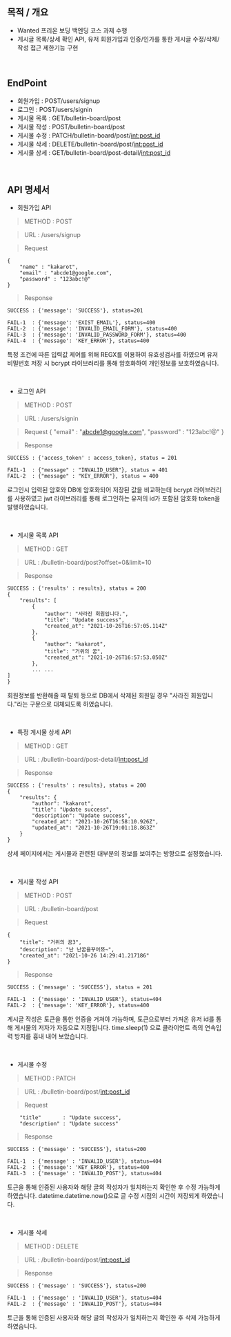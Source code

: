 ## 목적 / 개요

- Wanted 프리온 보딩 백엔딩 코스 과제 수행
- 게시글 목록/상세 확인 API, 유저 회원가입과 인증/인가를 통한 게시글 수정/삭제/작성 접근 제한기능 구현

<br>

## EndPoint

- 회원가입    : POST/users/signup 
- 로그인      : POST/users/signin
- 게시물 목록 : GET/bulletin-board/post
- 게시물 작성 : POST/bulletin-board/post
- 게시물 수정 : PATCH/bulletin-board/post/<int:post_id>
- 게시물 삭세 : DELETE/bulletin-board/post/<int:post_id>
- 게시물 상세 : GET/bulletin-board/post-detail/<int:post_id>

<br>

## API 명세서

- 회원가입 API
> METHOD : POST

> URL : /users/signup 

> Request
```
{
    "name" : "kakarot",
    "email" : "abcde1@google.com",
    "password" : "123abc!@"
}
```

> Response
```
SUCCESS : {'message': 'SUCCESS'}, status=201

FAIL-1  : {'message': 'EXIST_EMAIL'}, status=400
FAIL-2  : {'message': 'INVALID_EMAIL_FORM'}, status=400
FAIL-3  : {'message': 'INVALID_PASSWORD_FORM'}, status=400
FAIL-4  : {'message': 'KEY_ERROR'}, status=400
```
특정 조건에 따른 입력값 제어를 위해 REGX를 이용하여 유효성검사를 하였으며
유저 비밀번호 저장 시 bcrypt 라이브러리를 통해 암호화하여 개인정보를 보호하였습니다.

<br>

- 로그인 API
> METHOD : POST

> URL : /users/signin

> Request
{
    "email" : "abcde1@google.com",
    "password" : "123abc!@"
}

> Response
```
SUCCESS : {'access_token' : access_token}, status = 201

FAIL-1  : {"message" : "INVALID_USER"}, status = 401
FAIL-2  : {"message" : "KEY_ERROR"}, status = 400
```
로그인시 입력된 암호와 DB에 암호화되어 저장된 값을 비교하는데 bcrypt 라이브러리를 사용하였고
jwt 라이브러리를 통해 로그인하는 유저의 id가 포함된 암호화 token을 발행하였습니다.

<br>

- 게시물 목록 API
> METHOD : GET

> URL : /bulletin-board/post?offset=0&limit=10

> Response
```
SUCCESS : {'results' : results}, status = 200
{
    "results": [
        {
            "author": "사라진 회원입니다.",
            "title": "Update success",
            "created_at": "2021-10-26T16:57:05.114Z"
        },
        {
            "author": "kakarot",
            "title": "거위의 꿈",
            "created_at": "2021-10-26T16:57:53.050Z"
        },
        ... ...
]
}
```
회원정보를 반환해줄 때 탈퇴 등으로 DB에서 삭제된 회원일 경우
"사라진 회원입니다."라는 구문으로 대체되도록 하였습니다.

<br>

- 특정 게시물 상세 API
> METHOD : GET

> URL : /bulletin-board/post-detail/<int:post_id>

> Response
```
SUCCESS : {'results' : results}, status = 200
{
    "results": {
        "author": "kakarot",
        "title": "Update success",
        "description": "Update success",
        "created_at": "2021-10-26T16:58:10.926Z",
        "updated_at": "2021-10-26T19:01:18.863Z"
    }
}
```
상세 페이지에서는 게시물과 관련된 대부분의 정보를 보여주는 방향으로 설정했습니다.

<br>

- 게시물 작성 API
> METHOD : POST

> URL : /bulletin-board/post

> Request
```
{
    "title": "거위의 꿈3",
    "description": "난 난꿈을꾸어쬬~",
    "created_at": "2021-10-26 14:29:41.217186"
}
```

> Response
```
SUCCESS : {'message' : 'SUCCESS'}, status = 201

FAIL-1  : {'message' : 'INVALID_USER'}, status=404
FAIL-2  : {'message': 'KEY_ERROR'}, status=400
```
게시글 작성은 토큰을 통한 인증을 거쳐야 가능하며, 토큰으로부터 가져온 유저 id를 통해
게시물의 저자가 자동으로 지정됩니다.
time.sleep(1) 으로 클라이언트 측의 연속입력 방지를 흉내 내어 보았습니다.

<br>

- 게시물 수정
> METHOD : PATCH

> URL : /bulletin-board/post/<int:post_id>

> Request
```
    "title"       : "Update success",
    "description" : "Update success"
```

> Response
```
SUCCESS : {'message' : 'SUCCESS'}, status=200

FAIL-1  : {'message' : 'INVALID_USER'}, status=404
FAIL-2  : {'message': 'KEY_ERROR'}, status=400
FAIL-3  : {'message' : 'INVALID_POST'}, status=404
```
토근을 통해 인증된 사용자와 해당 글의 작성자가 일치하는지 확인한 후 수정 가능하게 하였습니다.
datetime.datetime.now()으로 글 수정 시점의 시간이 저장되게 하였습니다.

<br>

- 게시물 삭세
> METHOD : DELETE

> URL : /bulletin-board/post/<int:post_id>

> Response
```
SUCCESS : {'message' : 'SUCCESS'}, status=200

FAIL-1  : {'message' : 'INVALID_USER'}, status=404
FAIL-2  : {'message' : 'INVALID_POST'}, status=404
```
토근을 통해 인증된 사용자와 해당 글의 작성자가 일치하는지 확인한 후 삭제 가능하게 하였습니다.
